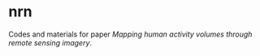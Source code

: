 # nrn
Codes and materials for paper *Mapping human activity volumes through remote sensing imagery*.
